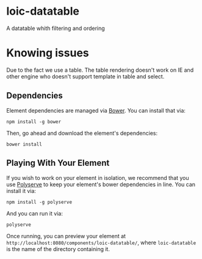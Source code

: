 # loic-datatable

A datatable whith filtering and ordering

# Knowing issues

Due to the fact we use a table. The table rendering doesn't work on IE and other engine who doesn't support template in table and select.

## Dependencies

Element dependencies are managed via [Bower](http://bower.io/). You can
install that via:

    npm install -g bower

Then, go ahead and download the element's dependencies:

    bower install


## Playing With Your Element

If you wish to work on your element in isolation, we recommend that you use
[Polyserve](https://github.com/PolymerLabs/polyserve) to keep your element's
bower dependencies in line. You can install it via:

    npm install -g polyserve

And you can run it via:

    polyserve

Once running, you can preview your element at
`http://localhost:8080/components/loic-datatable/`, where `loic-datatable` is the name of the directory containing it.

